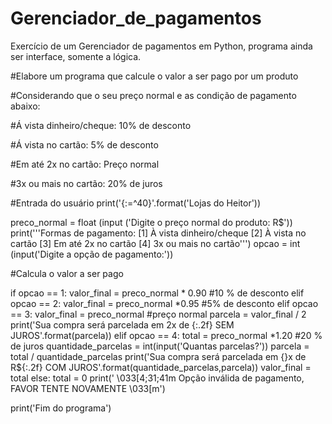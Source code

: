 # Gerenciador_de_pagamentos
Exercício de um Gerenciador de pagamentos em Python, programa ainda ser interface, somente a lógica.

#Elabore um programa que calcule o valor a ser pago por um produto

#Considerando que o seu preço normal e as condição de pagamento abaixo:

#Á vista dinheiro/cheque: 10% de desconto

#Á vista no cartão: 5% de desconto 

#Em até 2x no cartão: Preço normal

#3x ou mais no cartão: 20% de juros 

#Entrada do usuário
print('{:=^40}'.format('Lojas do Heitor'))

preco_normal = float (input ('Digite o preço normal do produto: R$'))
print('''Formas de pagamento: 
[1] À vista dinheiro/cheque 
[2] À vista no cartão
[3] Em até 2x no cartão 
[4] 3x ou mais no cartão''')
opcao = int (input('Digite a opção de pagamento:'))

#Calcula o valor a ser pago

if opcao == 1:
    valor_final = preco_normal * 0.90 #10 % de desconto
elif opcao == 2:
    valor_final = preco_normal *0.95 #5% de desconto
elif opcao == 3:
    valor_final = preco_normal #preço normal
    parcela = valor_final / 2
    print('Sua compra será parcelada em 2x de {:.2f} SEM JUROS'.format(parcela))
elif opcao == 4:
    total = preco_normal *1.20 #20 % de juros
    quantidade_parcelas = int(input('Quantas parcelas?'))
    parcela = total / quantidade_parcelas
    print('Sua compra será parcelada em {}x de R${:.2f} COM JUROS'.format(quantidade_parcelas,parcela))
    valor_final = total
else:
    total = 0
    print(' \033[4;31;41m Opção inválida de pagamento, FAVOR TENTE NOVAMENTE \033[m')

print('Fim do programa')
